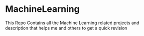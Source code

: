 # MachineLearning
This Repo Contains all the Machine Learning related projects and description that helps me and others to get a quick revision 
